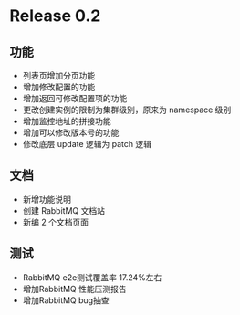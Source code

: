 # Release 0.2

## 功能

+ 列表页增加分页功能
+ 增加修改配置的功能
+ 增加返回可修改配置项的功能
+ 更改创建实例的限制为集群级别，原来为 namespace 级别
+ 增加监控地址的拼接功能
+ 增加可以修改版本号的功能
+ 修改底层 update 逻辑为 patch 逻辑

## 文档

+ 新增功能说明
+ 创建 RabbitMQ 文档站
+ 新编 2 个文档页面

## 测试

+ RabbitMQ e2e测试覆盖率 17.24%左右
+ 增加RabbitMQ 性能压测报告
+ 增加RabbitMQ bug抽查
